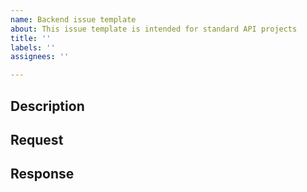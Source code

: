 ```yaml
---
name: Backend issue template
about: This issue template is intended for standard API projects
title: ''
labels: ''
assignees: ''

---
```


## Description
<!--- Explain what needs to be done  -->
<!--- Example: This ticket requests the implementation of a route that allows the creation of a new genre. -->

## Request
<!--- Show what needs to be included in the request  -->
<!--- Example:
**Method:** `POST`
**Path:** `/genres`
**Body:**
  ```json
  {
    "description": "Genre Description"
  }
  ```
-->

## Response
<!--- Show what needs to be included in the response -->
<!--- Example:
**Status code:** `201 Created`
**Body:**
  ```json
  {
    "id": 123,
    "description": "Genre Description"
  }
  ```
-->

